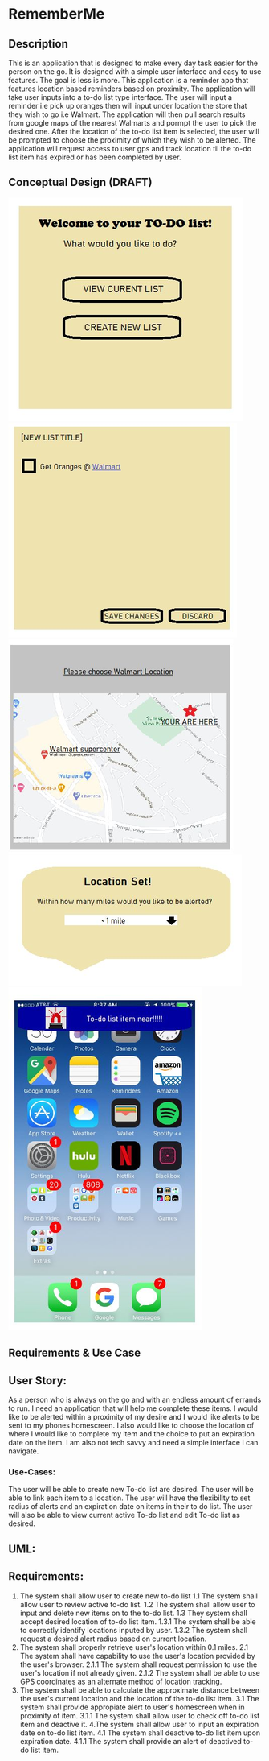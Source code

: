 # RememberMe

## Description
This is an application that is designed to make every day task easier for the person on the go. It is designed with a simple user interface and easy to use features. The goal is less is more. This application is a reminder app that features location based reminders based on proximity. The application will take user inputs into a to-do list type interface. The user will input a reminder i.e pick up oranges then will input under location the store that they wish to go i.e Walmart. The application will then pull search results from google maps of the nearest Walmarts and pormpt the user to pick the desired one. After the location of the to-do list item is selected, the user will be prompted to choose the proximity of which they wish to be alerted. The application will request access to user gps and track location til the to-do list item has expired or has been completed by user.

## Conceptual Design (DRAFT)
![Alt Text](https://github.com/Syndikin/RememberMe/blob/main/WireFrame1.JPG)
![Alt Text](https://github.com/Syndikin/RememberMe/blob/main/WireFrame2.JPG)
![Alt Text](https://github.com/Syndikin/RememberMe/blob/main/WireFrame3.JPG)
![Alt Text](https://github.com/Syndikin/RememberMe/blob/main/WireFrame4.JPG)
![Alt Text](https://github.com/Syndikin/RememberMe/blob/main/WireFrame5.JPG)

## Requirements & Use Case

## User Story:
As a person who is always on the go and with an endless amount of errands to run. 
I need an application that will help me complete these items.  I would like to be alerted within a proximity of my desire and I would like alerts to be sent to my phones homescreen. I also would like to choose the location of  where I would like to complete my item and the choice to put an expiration date on the item.
I am also not tech savvy and need a simple interface I can navigate.

### Use-Cases:
The user will be able to create new To-do list are desired. The user will be able to link each item to a location. 
The user will have the flexibility to set radius of alerts and an expiration date on items in their to do list. 
The user will also be able to view current active To-do list and edit To-do list as desired.

## UML: 

## Requirements:

1. The system shall allow user to create new to-do list
            1.1 The system shall allow user to review active to-do list.
            1.2 The system shall allow user to input and delete new items on to the to-do list.
            1.3 They system shall accept desired location of to-do list item.
                    1.3.1 The system shall be able to correctly identify locations inputed by user. 
                    1.3.2 The system shall request a desired alert radius based on current location.
2. The system shall properly retrieve user's location within 0.1 miles.
            2.1 The system shall have capability to use the user's location provided by the user's browser.
                    2.1.1 The system shall request permission to use the user's location if not already given.
                    2.1.2 The system shall be able to use GPS coordinates as an alternate method of location tracking. 
3. The system shall be able to calculate the approximate distance between the user's current location and the location of the to-do list item.
            3.1 The system shall provide appropiate alert to user's homescreen when in proximity of item.
                    3.1.1  The system shall allow user to check off to-do list item and deactive it.
4.The system shall allow user to input an expiration date on to-do list item.
            4.1 The system shall deactive to-do list item upon expiration date.
                    4.1.1 The system shall provide an alert of deactived to-do list item.
 
